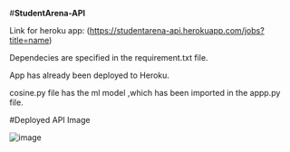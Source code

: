 #**StudentArena-API**

Link for heroku app: (https://studentarena-api.herokuapp.com/jobs?title=name)

Dependecies are specified in the requirement.txt file.


App has already been deployed to Heroku.


cosine.py file has the ml model ,which has been imported in the appp.py file.


#Deployed API Image

![image](Screenshot(1601).png)
